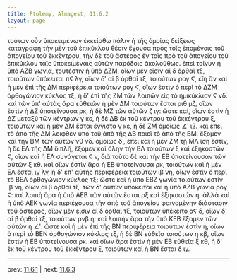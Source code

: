 ```yaml
---
title: Ptolemy, Almagest, 11.6.2
layout: page
---
```


τούτων οὖν ὑποκειμένων ἐκκείσθω πάλιν ἡ τῆς ὁμοίας δείξεως καταγραφὴ τὴν μὲν τοῦ ἐπικύκλου θέσιν ἔχουσα πρὸς τοῖς ἑπομένοις τοῦ ἀπογείου τοῦ ἐκκέντρου, τὴν δὲ τοῦ ἀστέρος ἐν τοῖς πρὸ τοῦ ἀπογείου τοῦ ἐπικύκλου ταῖς ὑποκειμέναις αὐτῶν παρόδοις ἀκολούθως. ἐπεὶ τοίνυν ἡ ὑπὸ ΑΖΒ γωνία, τουτέστιν ἡ ὑπὸ ΔΖΜ, οἵων μέν εἰσιν αἱ δ ὀρθαὶ τξ, τοιούτων ὑπόκειται πϚ λγ, οἵων δ' αἱ β ὀρθαὶ τξ, τοιούτων ρογ Ϛ, εἴη ἂν καὶ ἡ μὲν ἐπὶ τῆς ΔΜ περιφέρεια τοιούτων ρογ Ϛ, οἵων ἐστὶν ὁ περὶ τὸ ΔΖΜ ὀρθογώνιον κύκλος τξ, ἡ δ' ἐπὶ τῆς ΖΜ τῶν λοιπῶν εἰς τὸ ἡμικύκλιον Ϛ νδ. καὶ τῶν ὑπ' αὐτὰς ἄρα εὐθειῶν ἡ μὲν ΔΜ τοιούτων ἔσται ριθ μζ, οἵων ἐστὶν ἡ ΔΖ ὑποτείνουσα ρκ, ἡ δὲ ΜΖ τῶν αὐτῶν ζ ιγ: ὥστε καί, οἵων ἐστὶν ἡ ΔΖ μεταξὺ τῶν κέντρων γ κε, ἡ δὲ ΔΒ ἐκ τοῦ κέντρου τοῦ ἐκκέντρου ξ, τοιούτων καὶ ἡ μὲν ΔΜ ἔσται ἔγγιστα γ κε, ἡ δὲ ΖΜ ὁμοίως ∠ʹ ιβ. καὶ ἐπεὶ τὸ ἀπὸ τῆς ΔΜ λειφθὲν ὑπὸ τοῦ ἀπὸ τῆς ΔΒ ποιεῖ τὸ ἀπὸ τῆς ΒΜ, ἕξομεν καὶ τὴν ΒΜ τῶν αὐτῶν νθ νδ. ὁμοίως δ', ἐπεὶ καὶ ἡ μὲν ΖΜ τῇ ΜΛ ἴση ἐστίν, ἡ δὲ ΕΛ τῆς ΔΜ διπλῆ, ἕξομεν καὶ ὅλην τὴν ΒΛ τοιούτων ξ καὶ ἑξηκοστῶν Ϛ, οἵων καὶ ἡ ΕΛ συνάγεται Ϛ ν, διὰ τοῦτο δὲ καὶ τὴν ΕΒ ὑποτείνουσαν τῶν αὐτῶν ξ κθ. καὶ οἵων ἐστὶν ἄρα ἡ ΕΒ ὑποτείνουσα ρκ, τοιούτων καὶ ἡ μὲν ΕΛ ἔσται ιγ λγ, ἡ δ' ἐπ' αὐτῆς περιφέρεια τοιούτων ιβ νη, οἵων ἐστὶν ὁ περὶ τὸ ΒΕΛ ὀρθογώνιον κύκλος τξ: ὥστε καὶ ἡ ὑπὸ ΕΒΖ γωνία τοιούτων ἐστὶν ιβ νη, οἵων αἱ β ὀρθαὶ τξ. τῶν δ' αὐτῶν ὑπόκειται καὶ ἡ ὑπὸ ΑΖΒ γωνία ρογ Ϛ: καὶ λοιπὴ ἄρα ἡ ὑπὸ ΑΕΒ τῶν αὐτῶν ἔσται ρξ καὶ ἑξηκοστῶν η. ἀλλὰ καὶ ἡ ὑπὸ ΑΕΚ γωνία περιέχουσα τὴν ἀπὸ τοῦ ἀπογείου φαινομένην διάστασιν τοῦ ἀστέρος, οἵων μέν εἰσιν αἱ δ ὀρθαὶ τξ, τοιούτων ὑπέκειτο οϚ δ, οἵων δ' αἱ β ὀρθαὶ τξ, τοιούτων ρνβ η: καὶ λοιπὴν ἄρα τὴν ὑπὸ ΚΕΒ ἕξομεν τῶν αὐτῶν η ∠ʹ: ὥστε καὶ ἡ μὲν ἐπὶ τῆς ΒΝ περιφέρεια τοιούτων ἐστὶν η, οἵων ὁ περὶ τὸ ΒΕΝ ὀρθογώνιον κύκλος τξ, ἡ δὲ ΒΝ εὐθεῖα τοιούτων η κβ, οἵων ἐστὶν ἡ ΕΒ ὑποτείνουσα ρκ. καὶ οἵων ἄρα ἐστὶν ἡ μὲν ΕΒ εὐθεῖα ξ κθ, ἡ δ' ἐκ τοῦ κέντρου τοῦ ἐκκέντρου ξ, τοιούτων καὶ ἡ ΒΝ ἔσται δ ιγ. 

---

prev: [11.6.1](../11.6.1/) | next: [11.6.3](../11.6.3/)

